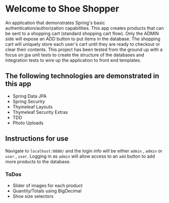 # Welcome to Shoe Shopper

An application that demonstrates Spring's basic authentication/authorization capabilities. This app creates products that can be sent to a shopping cart (standard shopping cart flow). Only the ADMIN side will expose an ADD button to put items in the database. The shopping cart will uniquely store each user's cart until they are ready to checkout or clear their contents. This project has been tested from the ground up with a focus on jpa unit tests to create the structure of the databases and integration tests to wire up the application to front end templates.

## The following technologies are demonstrated in this app

- Spring Data JPA
- Spring Security
- Thymeleaf Layouts
- Thymeleaf Security Extras
- TDD
- Photo Uploads

## Instructions for use

Navigate to `localhost:8080/` and the login info will be either `admin` , `admin` or `user` , `user`. Logging in as `admin` will allow access to an `add` button to add more products to the database.

### ToDos

- Slider of images for each product
- Quantity/Totals using BigDecimal
- Shoe size selectors 
